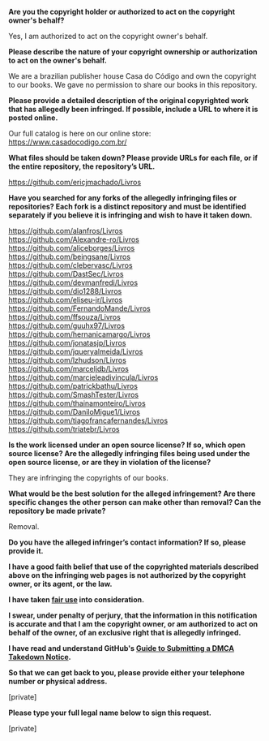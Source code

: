 **Are you the copyright holder or authorized to act on the copyright owner's behalf?**

Yes, I am authorized to act on the copyright owner's behalf.

**Please describe the nature of your copyright ownership or authorization to act on the owner's behalf.**

We are a brazilian publisher house Casa do Código and own the copyright to our books. We gave no permission to share our books in this repository.

**Please provide a detailed description of the original copyrighted work that has allegedly been infringed. If possible, include a URL to where it is posted online.**

Our full catalog is here on our online store: https://www.casadocodigo.com.br/

**What files should be taken down? Please provide URLs for each file, or if the entire repository, the repository’s URL.**

https://github.com/ericjmachado/Livros

**Have you searched for any forks of the allegedly infringing files or repositories? Each fork is a distinct repository and must be identified separately if you believe it is infringing and wish to have it taken down.**

https://github.com/alanfros/Livros  
https://github.com/Alexandre-ro/Livros  
https://github.com/aliceborges/Livros  
https://github.com/beingsane/Livros  
https://github.com/clebervasc/Livros  
https://github.com/DastSec/Livros  
https://github.com/devmanfredi/Livros  
https://github.com/dio1288/Livros  
https://github.com/eliseu-jr/Livros  
https://github.com/FernandoMande/Livros  
https://github.com/ffsouza/Livros  
https://github.com/guuhx97/Livros  
https://github.com/hernanicamargo/Livros  
https://github.com/jonatasjp/Livros  
https://github.com/jqueryalmeida/Livros  
https://github.com/lzhudson/Livros  
https://github.com/marceljdb/Livros  
https://github.com/marcieleadivincula/Livros  
https://github.com/patrickbathu/Livros  
https://github.com/SmashTester/Livros  
https://github.com/thainamonteiro/Livros  
https://github.com/DaniloMigue1/Livros  
https://github.com/tiagofrancafernandes/Livros  
https://github.com/triatebr/Livros  

**Is the work licensed under an open source license? If so, which open source license? Are the allegedly infringing files being used under the open source license, or are they in violation of the license?**

They are infringing the copyrights of our books.

**What would be the best solution for the alleged infringement? Are there specific changes the other person can make other than removal? Can the repository be made private?**

Removal.

**Do you have the alleged infringer’s contact information? If so, please provide it.**

**I have a good faith belief that use of the copyrighted materials described above on the infringing web pages is not authorized by the copyright owner, or its agent, or the law.**

**I have taken <a href="https://www.lumendatabase.org/topics/22">fair use</a> into consideration.**

**I swear, under penalty of perjury, that the information in this notification is accurate and that I am the copyright owner, or am authorized to act on behalf of the owner, of an exclusive right that is allegedly infringed.**

**I have read and understand GitHub's <a href="https://help.github.com/articles/guide-to-submitting-a-dmca-takedown-notice/">Guide to Submitting a DMCA Takedown Notice</a>.**

**So that we can get back to you, please provide either your telephone number or physical address.**

[private]  

**Please type your full legal name below to sign this request.**

[private]  
